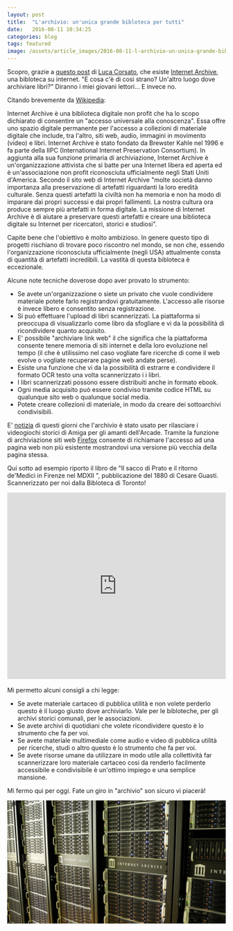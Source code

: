 ```yaml
---
layout: post
title:  "L'archivio: un'unica grande bibloteca per tutti"
date:   2016-08-11 10:34:25
categories: blog
tags: featured
image: /assets/article_images/2016-08-11-l-archivio-un-unica-grande-bibloteca-per-tutti/2.jpg
---
```


Scopro, grazie a [questo post](http://osd.tools/2016/07/13/Landeschi-agricoltura.html) di [Luca Corsato](https://twitter.com/lucacorsato), che esiste [Internet Archive](https://archive.org/), una bibloteca su internet.
"E cosa c'è di così strano? Un'altro luogo dove archiviare libri?" Diranno i miei giovani lettori... E invece no. 

Citando brevemente da [Wikipedia](https://it.wikipedia.org/wiki/Internet_Archive):

Internet Archive è una biblioteca digitale non profit che ha lo scopo dichiarato di consentire un "accesso universale alla conoscenza". Essa offre uno spazio digitale permanente per l'accesso a collezioni di materiale digitale che include, tra l'altro, siti web, audio, immagini in movimento (video) e libri. Internet Archive è stato fondato da Brewster Kahle nel 1996 e fa parte della IIPC (International Internet Preservation Consortium). 
In aggiunta alla sua funzione primaria di archiviazione, Internet Archive è un'organizzazione attivista che si batte per una Internet libera ed aperta ed è un'associazione non profit riconosciuta ufficialmente negli Stati Uniti d'America. 
Secondo il sito web di Internet Archive "molte società danno importanza alla preservazione di artefatti riguardanti la loro eredità culturale. Senza questi artefatti la civiltà non ha memoria e non ha modo di imparare dai propri successi e dai propri fallimenti. La nostra cultura ora produce sempre più artefatti in forma digitale. La missione di Internet Archive è di aiutare a preservare questi artefatti e creare una biblioteca digitale su Internet per ricercatori, storici e studiosi".

Capite bene che l'obiettivo è molto ambizioso. In genere questo tipo di progetti rischiano di trovare poco riscontro nel mondo, se non che, essendo l'organizzazione riconosciuta ufficialmente (negli USA) attualmente consta di quantità di artefatti incredibili. La vastità di questa bibloteca è eccezionale.

Alcune note tecniche doverose dopo aver provato lo strumento:

* Se avete un'organizzazione o siete un privato che vuole condividere materiale potete farlo registrandovi gratuitamente. L'accesso alle risorse è invece libero e consentito senza registrazione.
* Si può effettuare l'upload di libri scannerizzati. La piattaforma si preoccupa di visualizzarlo come libro da sfogliare e vi da la possibilità di ricondividere quanto acquisito.
* E' possibile "archiviare link web" il che significa che la piattaforma consente tenere memoria di siti internet e della loro evoluzione nel tempo (il che è utilissimo nel caso vogliate fare ricerche di come il web evolve o vogliate recuperare pagine web andate perse).
* Esiste una funzione che vi da la possibilità di estrarre e condividere il formato OCR testo una volta scannerizzato i i libri.
* I libri scannerizzati possono essere distribuiti anche in formato ebook.
* Ogni media acquisito può essere condiviso tramite codice HTML su qualunque sito web o qualunque social media.
* Potete creare collezioni di materiale, in modo da creare dei sottoarchivi condivisibili.

E' [notizia](http://www.smartworld.it/internet/giochi-amiga-online.html) di questi giorni che l'archivio è stato usato per rilasciare i videogiochi storici di Amiga per gli amanti dell'Arcade.
Tramite la funzione di archiviazione siti web [Firefox](http://webscripts.softpedia.com/blog/firefox-experimental-feature-can-replace-404-pages-with-internet-archive-copies-507039.shtml) consente di richiamare l'accesso ad una pagina web non più esistente mostrandovi una versione più vecchia della pagina stessa.

Qui sotto ad esempio riporto il libro de "Il sacco di Prato e il ritorno de'Medici in Firenze nel MDXII
", pubblicazione del 1880 di Cesare Guasti. Scannerizzato per noi dalla Bibloteca di Toronto!

<iframe  width="100%" height="430px" frameborder="0" src="https://archive.org/embed/ilsaccodipratoei01guasuoft"></iframe>

Mi permetto alcuni consigli a chi legge:

* Se avete materiale cartaceo di pubblica utilità e non volete perderlo questo è il luogo giusto dove archiviarlo. Vale per le bibloteche, per gli archivi storici comunali, per le associazioni.
* Se avete archivi di quotidiani che volete ricondividere questo è lo strumento che fa per voi.
* Se avete materiale multimediale come audio e video di pubblica utilità per ricerche, studi o altro questo è lo strumento che fa per voi.
* Se avete risorse umane da utilizzare in modo utile alla collettività far scannerizzare loro materiale cartaceo cosi da renderlo facilmente accessibile e condivisibile è un'ottimo impiego e una semplice mansione.

Mi fermo qui per oggi. Fate un giro in "archivio" son sicuro vi piacerà!

![](/assets/article_images/2016-08-11-l-archivio-un-unica-grande-bibloteca-per-tutti/1.jpg)









